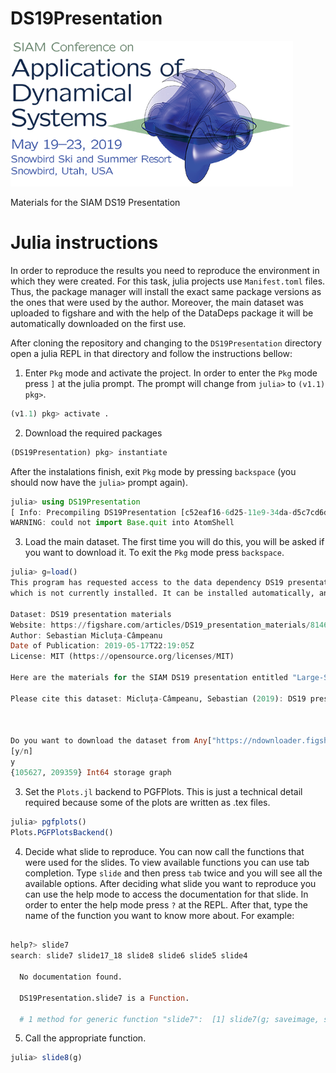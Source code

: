 # DS19Presentation

![conference_logo](assets/DS19_logo.png)

Materials for the SIAM DS19 Presentation

# Julia instructions

In order to reproduce the results you need to reproduce the environment in which
they were created. For this task, julia projects use `Manifest.toml` files. Thus,
the package manager will install the exact same package versions as the ones
that were used by the author.
Moreover, the main dataset was uploaded to figshare and with the help of the
DataDeps package it will be automatically downloaded on the first use.

After cloning the repository and changing to the `DS19Presentation` directory
open a julia REPL in that directory and follow the instructions bellow:

1. Enter `Pkg` mode and activate the project. In order to enter the `Pkg` mode press `]`
at the julia prompt. The prompt will change from `julia>` to `(v1.1) pkg>`.

```julia
(v1.1) pkg> activate .
```

2. Download the required packages

```julia
(DS19Presentation) pkg> instantiate
```
After the instalations finish, exit `Pkg` mode by pressing `backspace` (you should now have the `julia>` prompt again).
```julia
julia> using DS19Presentation
[ Info: Precompiling DS19Presentation [c52eaf16-6d25-11e9-34da-d5c7cd6dfd33]
WARNING: could not import Base.quit into AtomShell
```

3. Load the main dataset. The first time you will do this, you will be asked if
you want to download it. To exit the `Pkg` mode press `backspace`.

```julia
julia> g=load()
This program has requested access to the data dependency DS19 presentation materials.
which is not currently installed. It can be installed automatically, and you will not see this message again.

Dataset: DS19 presentation materials
Website: https://figshare.com/articles/DS19_presentation_materials/8146106
Author: Sebastian Micluța-Câmpeanu
Date of Publication: 2019-05-17T22:19:05Z
License: MIT (https://opensource.org/licenses/MIT)

Here are the materials for the SIAM DS19 presentation entitled "Large-Scale Numerical Investigations into the Dynamics of Nonlinear Classical Systems". The dataset used for all the computations is included as the binary file graph.jls and it requires julia 1.1.0 and the two julia packages linked below to be correctly read. See the DS19Presentation GitHub repository linked below for more details on how to reproduce the presented figures.

Please cite this dataset: Micluța-Câmpeanu, Sebastian (2019): DS19 presentation materials. figshare. Conference contribution.



Do you want to download the dataset from Any["https://ndownloader.figshare.com/files/15181136"] to "/home/user/.julia/datadeps/DS19 presentation materials"?
[y/n]
y
{105627, 209359} Int64 storage graph
```

3. Set the `Plots.jl` backend to PGFPlots. This is just a technical detail required
because some of the plots are written as .tex files.

```julia
julia> pgfplots()
Plots.PGFPlotsBackend()
```
4. Decide what slide to reproduce.
You can now call the functions that were used for the slides.
To view available functions you can use tab completion. Type `slide` and then
press `tab` twice and you will see all the available options. After deciding what
slide you want to reproduce you can use the help mode to access the documentation
for that slide. In order to enter the help mode press `?` at the REPL. After that,
type the name of the function you want to know more about. For example:

```julia

help?> slide7
search: slide7 slide17_18 slide8 slide6 slide5 slide4

  No documentation found.

  DS19Presentation.slide7 is a Function.

  # 1 method for generic function "slide7":  [1] slide7(g; saveimage, savevideo) in DS19Presentation at C:\Users\sebastian\Documents\Physics\Projects\DS19Presentation\src\DS19Presentation.jl:132
```

5. Call the appropriate function.
```julia
julia> slide8(g)

```
